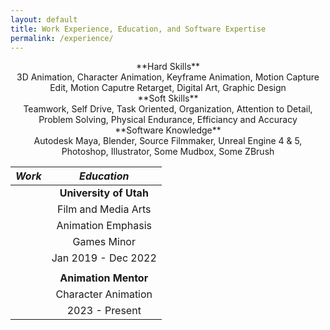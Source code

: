 ```yaml
---
layout: default
title: Work Experience, Education, and Software Expertise
permalink: /experience/
---
```


<div align="center">**Hard Skills**</div>
<div align="center">3D Animation, Character Animation, Keyframe Animation, Motion Capture Edit, Motion Caputre Retarget, Digital Art, Graphic Design </div>


<div align="center">**Soft Skills**</div>
<div align="center">Teamwork, Self Drive, Task Oriented, Organization, Attention to Detail, Problem Solving, Physical Endurance, Efficiancy and Accuracy </div>


<div align="center">**Software Knowledge**</div>
<div align="center">Autodesk Maya, Blender, Source Filmmaker, Unreal Engine 4 & 5, Photoshop, Illustrator, Some Mudbox, Some ZBrush </div>


  | **_Work_**  |  **_Education_**  |
  |  :---:  |  :---:  |
  |        |  **University of Utah**  |
  |        |  Film and Media Arts |
  |        |  Animation Emphasis  |
  |        |  Games Minor  |
  |        |  Jan 2019 - Dec 2022  |
  |        |        |
  |        |  **Animation Mentor**  |
  |        |  Character Animation  |
  |        |  2023 - Present  |
